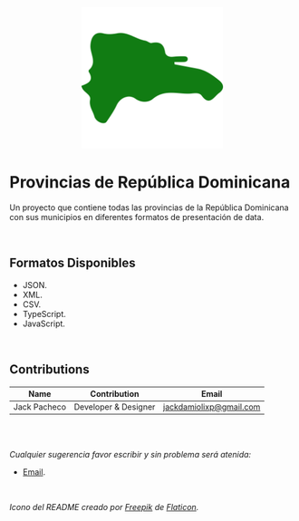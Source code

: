 <p align="center">
  <img src="RepDom.png" alt="Provinces" width="250"/>
</p>

# Provincias de República Dominicana
Un proyecto que contiene todas las provincias de la República Dominicana con sus municipios en diferentes formatos de presentación de data.

<br>

## Formatos Disponibles
- JSON.
- XML.
- CSV.
- TypeScript.
- JavaScript.

<br>

## Contributions

| Name                 |  Contribution           |  Email                        |
|----------------------|-------------------------|-------------------------------|
| Jack Pacheco         |  Developer & Designer   |  jackdamiolixp@gmail.com      |

<br>
<br>

*Cualquier sugerencia favor escribir y sin problema será atenida:*
- [Email](mailto:jackdamiolixp@gmail.com).

<br>

*Icono del README creado por [Freepik](https://www.freepik.com) de [Flaticon](https://www.flaticon.com/).*